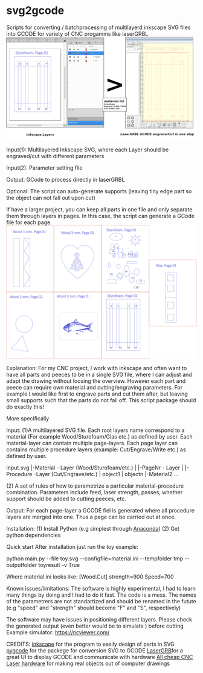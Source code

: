 # svg2gcode
Scripts for converting / batchprocessing of multilayerd inkscape SVG files into GCODE for variety of CNC progamms like laserGRBL
<img width ="800px" src="doc/step.svg"/>

Input(1): Multilayered Inkscape SVG, where each Layer should be engraved/cut with different parameters

Input(2): Parameter setting file

Output: GCode to process directly in laserGRBL

Optional: The script can auto-generate supports (leaving tiny edge part so the object can not fall out upon cut)


If have a larger project, you can keep all parts in one file and only separate them through layers in pages. In this case, the script can generate a GCode file for each page.
<img src="toy.svg"/>

Explanation:
For my CNC project, I work with inkscape  and often want to have all parts and peeces to be in a single SVG file, where I can adjust and adapt the drawing without loosing the overview. However each part and peece can require own material and cutting/engraving parameters. For example I would like first to engrave parts and cut them after, but leaving small supports such that the parts do not fall off. This script package should do exactly this!


More specifically

Input:
  (1)A multilayered SVG file. Each root layers name correspond to a material (For example Wood/Sturofoam/Glas etc.) as defined by user. Each material-layer can contain multiple page-layers. Each page layer can contains multiple procedure layers (example: Cut/Engrave/Write etc.) as defined by user.
 
 input.svg
   |-Material - Layer (Wood/Sturofoam/etc.)
   |    |-PageNr - Layer
   |        |-Procedure -Layer (Cut/Engrave/etc.)
   |            object1
   |            objectn
   |-Material2 ... 
            
  (2) A set of rules of how to parametrize a particular material-procedure combination. Parameters include feed, laser strength, passes, whether support should be added to cutting peeces, etc.

Output:
  For each page-layer a GCODE fiel is generated where all procedure layers are merged into one. Thus a page can be carried out at once.



Installation:
(1) Install Python (e.g simplest through <a href="https://www.anaconda.com/products/individual">Anaconda</a>)
(2) Get python dependencies

Quick start
After installation just run the toy example:

python main.py --file toy.svg --configfile=material.ini --tempfolder tmp --outputfolder toyresult -v True

Where material.ini looks like:
[Wood.Cut]
strength=900
Speed=700


Known issues/limitations:
The software is highly experimental, I had to learn many things by doing and I had to do it fast. The code is a mess. The names of the parametrers are not standartized and should be renamed in the futute (e.g "speed" and "strength" should become "F" and "S", respectively)

The software may have issues in positioning different layers. Please check the generated output (even better would be to simulate ) before cutting
Example simulator: https://ncviewer.com/


CREDITS:
<a href="https://inkscape.org/">inkscape</a> for the program to easily design of parts in SVG
<a href="https://pypi.org/project/pygcode/">pygcode</a> for the packege for conversion SVG to GCODE
<a href="https://github.com/arkypita/LaserGRBL">LaserGRB</a>for a great UI to display GCODE and communicate with hardware
<a href="https://www.ebay.de/sch/i.html?_from=R40&_trksid=p2380057.m570.l1313&_nkw=cnc+laser&_sacat=0">All cheap CNC Laser hardware</a> for making real objects out of computer drawings

